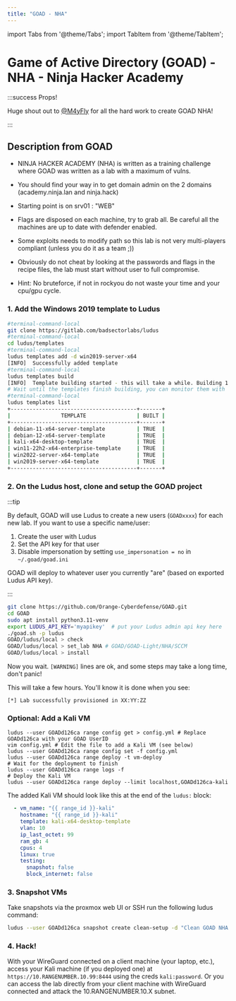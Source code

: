 ```yaml
---
title: "GOAD - NHA"
---
```

import Tabs from '@theme/Tabs';
import TabItem from '@theme/TabItem';

# Game of Active Directory (GOAD) - NHA - Ninja Hacker Academy

:::success Props!

Huge shout out to [@M4yFly](https://twitter.com/M4yFly) for all the hard work to create GOAD NHA!

:::

## Description from GOAD

- NINJA HACKER ACADEMY (NHA) is written as a training challenge where GOAD was written as a lab with a maximum of vulns.

- You should find your way in to get domain admin on the 2 domains (academy.ninja.lan and ninja.hack)

- Starting point is on srv01 : "WEB"

- Flags are disposed on each machine, try to grab all. Be careful all the machines are up to date with defender enabled.

- Some exploits needs to modify path so this lab is not very multi-players compliant (unless you do it as a team ;))

- Obviously do not cheat by looking at the passwords and flags in the recipe files, the lab must start without user to full compromise.

- Hint: No bruteforce, if not in rockyou do not waste your time and your cpu/gpu cycle.

### 1. Add the Windows 2019 template to Ludus

```bash
#terminal-command-local
git clone https://gitlab.com/badsectorlabs/ludus
#terminal-command-local
cd ludus/templates
#terminal-command-local
ludus templates add -d win2019-server-x64
[INFO]  Successfully added template
#terminal-command-local
ludus templates build
[INFO]  Template building started - this will take a while. Building 1 template(s) at a time.
# Wait until the templates finish building, you can monitor them with `ludus templates logs -f` or `ludus templates status`
#terminal-command-local
ludus templates list
+----------------------------------------+-------+
|                TEMPLATE                | BUILT |
+----------------------------------------+-------+
| debian-11-x64-server-template          | TRUE  |
| debian-12-x64-server-template          | TRUE  |
| kali-x64-desktop-template              | TRUE  |
| win11-22h2-x64-enterprise-template     | TRUE  |
| win2022-server-x64-template            | TRUE  |
| win2019-server-x64-template            | TRUE  |
+----------------------------------------+-------+
```

### 2. On the Ludus host, clone and setup the GOAD project

:::tip

By default, GOAD will use Ludus to create a new users (`GOADxxxx`) for each new lab. If you want to use a specific name/user:
1. Create the user with Ludus
2. Set the API key for that user
3. Disable impersonation by setting `use_impersonation = no` in `~/.goad/goad.ini`

GOAD will deploy to whatever user you currently "are" (based on exported Ludus API key).

:::

```bash
git clone https://github.com/Orange-Cyberdefense/GOAD.git
cd GOAD
sudo apt install python3.11-venv
export LUDUS_API_KEY='myapikey'  # put your Ludus admin api key here
./goad.sh -p ludus
GOAD/ludus/local > check
GOAD/ludus/local > set_lab NHA # GOAD/GOAD-Light/NHA/SCCM
GOAD/ludus/local > install
```

Now you wait. `[WARNING]` lines are ok, and some steps may take a long time, don't panic!

This will take a few hours. You'll know it is done when you see:

```
[*] Lab successfully provisioned in XX:YY:ZZ
```

### Optional: Add a Kali VM

```
ludus --user GOADd126ca range config get > config.yml # Replace GOADd126ca with your GOAD UserID
vim config.yml # Edit the file to add a Kali VM (see below)
ludus --user GOADd126ca range config set -f config.yml
ludus --user GOADd126ca range deploy -t vm-deploy
# Wait for the deployment to finish
ludus --user GOADd126ca range logs -f
# Deploy the Kali VM
ludus --user GOADd126ca range deploy --limit localhost,GOADd126ca-kali
```

The added Kali VM should look like this at the end of the `ludus:` block:

```yaml
  - vm_name: "{{ range_id }}-kali"
    hostname: "{{ range_id }}-kali"
    template: kali-x64-desktop-template
    vlan: 10
    ip_last_octet: 99
    ram_gb: 4
    cpus: 4
    linux: true
    testing:
      snapshot: false
      block_internet: false
```

### 3. Snapshot VMs

Take snapshots via the proxmox web UI or SSH run the following ludus command:

```bash
ludus --user GOADd126ca snapshot create clean-setup -d "Clean GOAD NHA setup after ansible run"
```

### 4. Hack!

With your WireGuard connected on a client machine (your laptop, etc.), access your Kali machine (if you deployed one) at `https://10.RANGENUMBER.10.99:8444` using the creds `kali:password`. Or you can access the lab directly from your client machine with WireGuard connected and attack the 10.RANGENUMBER.10.X subnet.